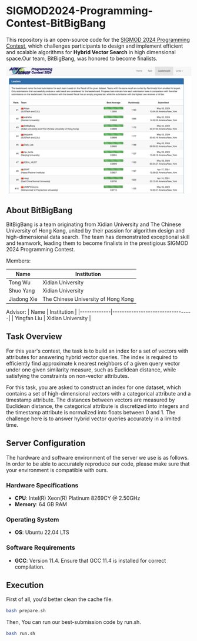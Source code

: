 # SIGMOD2024-Programming-Contest-BitBigBang
This repository is an open-source code for the [SIGMOD 2024 Programming Contest](http://sigmodcontest2024.eastus.cloudapp.azure.com/index.shtml), which challenges participants to design and implement efficient and scalable algorithms for **Hybrid Vector Search** in high dimensional space.Our team, BitBigBang, was honored to become finalists.

![Ranking](image/ranking.jpg)

## About BitBigBang
BitBigBang is a team originating from Xidian University and The Chinese University of Hong Kong, united by their passion for algorithm design and high-dimensional data search. The team has demonstrated exceptional skill and teamwork, leading them to become finalists in the prestigious SIGMOD 2024 Programming Contest.

Members:

| Name        | Institution                      | 
|-------------|----------------------------------|
| Tong Wu     | Xidian University                | 
| Shuo Yang   | Xidian University                | 
| Jiadong Xie | The Chinese University of Hong Kong | 

Advisor: 
| Name        | Institution                      | 
|-------------|----------------------------------|
| Yingfan Liu | Xidian University                | 

## Task Overview
For this year's contest, the task is to build an index for a set of vectors with attributes for answering hybrid vector queries. The index is required to efficiently find approximate k nearest neighbors of a given query vector under one given similarity measure, such as Euclidean distance, while satisfying the constraints on non-vector attributes.

For this task, you are asked to construct an index for one dataset, which contains a set of high-dimensional vectors with a categorical attribute and a timestamp attribute. The distances between vectors are measured by Euclidean distance, the categorical attribute is discretized into integers and the timestamp attribute is normalized into floats between 0 and 1. The challenge here is to answer hybrid vector queries accurately in a limited time.

## Server Configuration

The hardware and software environment of the server we use is as follows. In order to be able to accurately reproduce our code, please make sure that your environment is compatible with ours.

### Hardware Specifications

- **CPU**: Intel(R) Xeon(R) Platinum 8269CY @ 2.50GHz
- **Memory**: 64 GB RAM

### Operating System

- **OS**: Ubuntu 22.04 LTS

### Software Requirements

- **GCC**: Version 11.4. Ensure that GCC 11.4 is installed for correct compilation.

## Execution

First of all, you'd better clean the cache file.
```bash
bash prepare.sh 
```

Then, You can run our best-submission code by run.sh.
```bash
bash run.sh 
```
